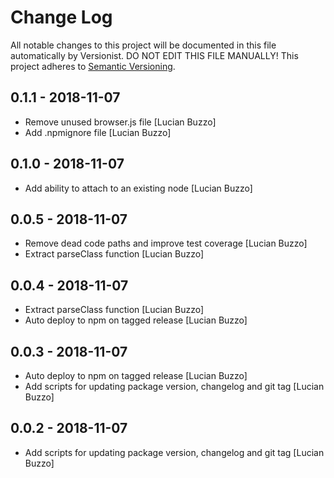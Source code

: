 # Change Log

All notable changes to this project will be documented in this file
automatically by Versionist. DO NOT EDIT THIS FILE MANUALLY!
This project adheres to [Semantic Versioning](http://semver.org/).

## 0.1.1 - 2018-11-07

* Remove unused browser.js file [Lucian Buzzo]
* Add .npmignore file [Lucian Buzzo]

## 0.1.0 - 2018-11-07

* Add ability to attach to an existing node [Lucian Buzzo]

## 0.0.5 - 2018-11-07

* Remove dead code paths and improve test coverage [Lucian Buzzo]
* Extract parseClass function [Lucian Buzzo]

## 0.0.4 - 2018-11-07

* Extract parseClass function [Lucian Buzzo]
* Auto deploy to npm on tagged release [Lucian Buzzo]

## 0.0.3 - 2018-11-07

* Auto deploy to npm on tagged release [Lucian Buzzo]
* Add scripts for updating package version, changelog and git tag [Lucian Buzzo]

## 0.0.2 - 2018-11-07

* Add scripts for updating package version, changelog and git tag [Lucian Buzzo]
